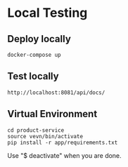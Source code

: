 # Local Testing

## Deploy locally
```shell script
docker-compose up
```

## Test locally

```shell script
http://localhost:8081/api/docs/
```

## Virtual Environment

```shell script
cd product-service
source vevn/bin/activate
pip install -r app/requirements.txt
```

Use "$ deactivate" when you are done.